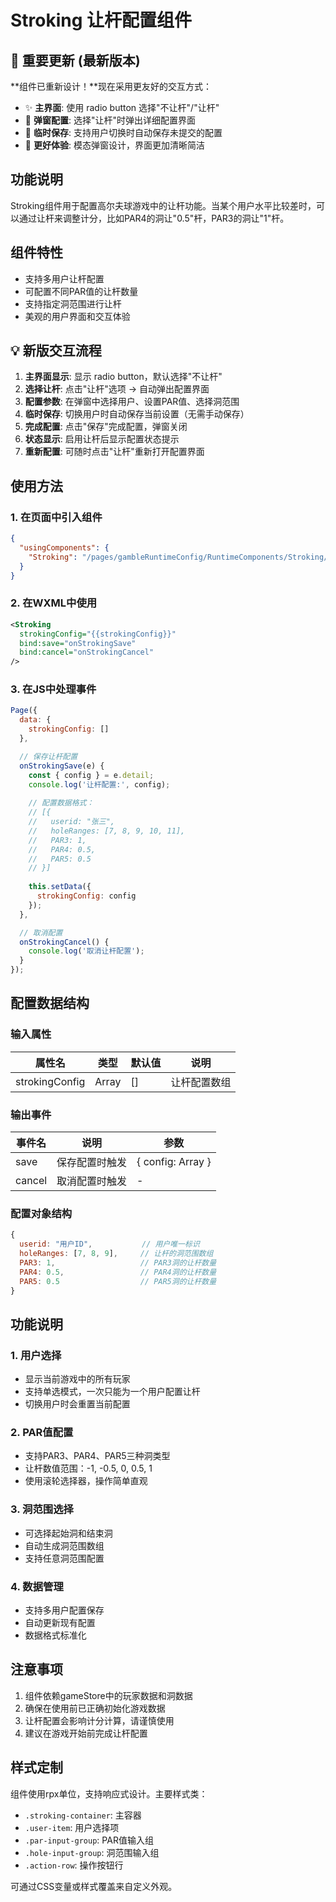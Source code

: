 # Stroking 让杆配置组件

## 📢 重要更新 (最新版本)

**组件已重新设计！**现在采用更友好的交互方式：
- ✨ **主界面**: 使用 radio button 选择"不让杆"/"让杆"
- 🎯 **弹窗配置**: 选择"让杆"时弹出详细配置界面
- 💾 **临时保存**: 支持用户切换时自动保存未提交的配置
- 🎨 **更好体验**: 模态弹窗设计，界面更加清晰简洁

## 功能说明

Stroking组件用于配置高尔夫球游戏中的让杆功能。当某个用户水平比较差时，可以通过让杆来调整计分，比如PAR4的洞让"0.5"杆，PAR3的洞让"1"杆。

## 组件特性

- 支持多用户让杆配置
- 可配置不同PAR值的让杆数量
- 支持指定洞范围进行让杆
- 美观的用户界面和交互体验

## 💡 新版交互流程

1. **主界面显示**: 显示 radio button，默认选择"不让杆"
2. **选择让杆**: 点击"让杆"选项 → 自动弹出配置界面
3. **配置参数**: 在弹窗中选择用户、设置PAR值、选择洞范围
4. **临时保存**: 切换用户时自动保存当前设置（无需手动保存）
5. **完成配置**: 点击"保存"完成配置，弹窗关闭
6. **状态显示**: 启用让杆后显示配置状态提示
7. **重新配置**: 可随时点击"让杆"重新打开配置界面

## 使用方法

### 1. 在页面中引入组件

```json
{
  "usingComponents": {
    "Stroking": "/pages/gambleRuntimeConfig/RuntimeComponents/Stroking/Stroking"
  }
}
```

### 2. 在WXML中使用

```xml
<Stroking 
  strokingConfig="{{strokingConfig}}"
  bind:save="onStrokingSave"
  bind:cancel="onStrokingCancel"
/>
```

### 3. 在JS中处理事件

```javascript
Page({
  data: {
    strokingConfig: []
  },

  // 保存让杆配置
  onStrokingSave(e) {
    const { config } = e.detail;
    console.log('让杆配置:', config);
    
    // 配置数据格式：
    // [{
    //   userid: "张三",
    //   holeRanges: [7, 8, 9, 10, 11],
    //   PAR3: 1,
    //   PAR4: 0.5,
    //   PAR5: 0.5
    // }]
    
    this.setData({
      strokingConfig: config
    });
  },

  // 取消配置
  onStrokingCancel() {
    console.log('取消让杆配置');
  }
});
```

## 配置数据结构

### 输入属性

| 属性名 | 类型 | 默认值 | 说明 |
|--------|------|--------|------|
| strokingConfig | Array | [] | 让杆配置数组 |

### 输出事件

| 事件名 | 说明 | 参数 |
|--------|------|------|
| save | 保存配置时触发 | { config: Array } |
| cancel | 取消配置时触发 | - |

### 配置对象结构

```javascript
{
  userid: "用户ID",           // 用户唯一标识
  holeRanges: [7, 8, 9],     // 让杆的洞范围数组
  PAR3: 1,                   // PAR3洞的让杆数量
  PAR4: 0.5,                 // PAR4洞的让杆数量
  PAR5: 0.5                  // PAR5洞的让杆数量
}
```

## 功能说明

### 1. 用户选择
- 显示当前游戏中的所有玩家
- 支持单选模式，一次只能为一个用户配置让杆
- 切换用户时会重置当前配置

### 2. PAR值配置
- 支持PAR3、PAR4、PAR5三种洞类型
- 让杆数值范围：-1, -0.5, 0, 0.5, 1
- 使用滚轮选择器，操作简单直观

### 3. 洞范围选择
- 可选择起始洞和结束洞
- 自动生成洞范围数组
- 支持任意洞范围配置

### 4. 数据管理
- 支持多用户配置保存
- 自动更新现有配置
- 数据格式标准化

## 注意事项

1. 组件依赖gameStore中的玩家数据和洞数据
2. 确保在使用前已正确初始化游戏数据
3. 让杆配置会影响计分计算，请谨慎使用
4. 建议在游戏开始前完成让杆配置

## 样式定制

组件使用rpx单位，支持响应式设计。主要样式类：

- `.stroking-container`: 主容器
- `.user-item`: 用户选择项
- `.par-input-group`: PAR值输入组
- `.hole-input-group`: 洞范围输入组
- `.action-row`: 操作按钮行

可通过CSS变量或样式覆盖来自定义外观。 